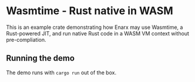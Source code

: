 # Wasmtime - Rust native in WASM
This is an example crate demonstrating how Enarx may use Wasmtime, a
Rust-powered JIT, and run native Rust code in a WASM VM context without pre-compliation.

## Running the demo
The demo runs with `cargo run` out of the box.